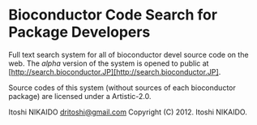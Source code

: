 # Bioconductor Code Search for Package Developers
Full text search system for all of bioconductor devel source code on the web.
The *alpha* version of the system is opened to public at
[http://search.bioconductor.JP][http://search.bioconductor.JP].

Source codes of this system (without sources of each bioconductor package) are 
licensed under a Artistic-2.0.

Itoshi NIKAIDO <dritoshi@gmail.com>
Copyright (C) 2012. Itoshi NIKAIDO.
